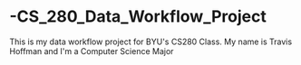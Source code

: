 # -CS_280_Data_Workflow_Project
This is my data workflow project for BYU's CS280 Class. My name is Travis Hoffman and I'm a Computer Science Major
